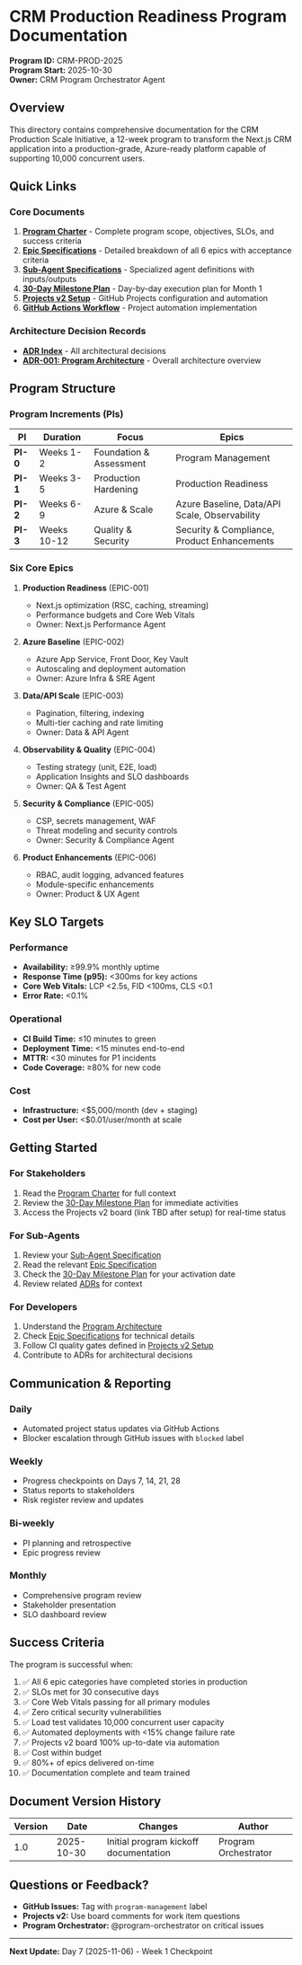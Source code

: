 # CRM Production Readiness Program Documentation

**Program ID:** CRM-PROD-2025  
**Program Start:** 2025-10-30  
**Owner:** CRM Program Orchestrator Agent

## Overview

This directory contains comprehensive documentation for the CRM Production Scale Initiative, a 12-week program to transform the Next.js CRM application into a production-grade, Azure-ready platform capable of supporting 10,000 concurrent users.

## Quick Links

### Core Documents

1. **[Program Charter](./CHARTER.md)** - Complete program scope, objectives, SLOs, and success criteria
2. **[Epic Specifications](./EPICS.md)** - Detailed breakdown of all 6 epics with acceptance criteria
3. **[Sub-Agent Specifications](./SUB_AGENTS.md)** - Specialized agent definitions with inputs/outputs
4. **[30-Day Milestone Plan](./MILESTONE_PLAN.md)** - Day-by-day execution plan for Month 1
5. **[Projects v2 Setup](./PROJECTS_V2_SETUP.md)** - GitHub Projects configuration and automation
6. **[GitHub Actions Workflow](../../.github/workflows/project-automation.yml)** - Project automation implementation

### Architecture Decision Records

- **[ADR Index](../architecture/decisions/README.md)** - All architectural decisions
- **[ADR-001: Program Architecture](../architecture/decisions/ADR-001-program-architecture.md)** - Overall architecture overview

## Program Structure

### Program Increments (PIs)

| PI | Duration | Focus | Epics |
|----|----------|-------|-------|
| **PI-0** | Weeks 1-2 | Foundation & Assessment | Program Management |
| **PI-1** | Weeks 3-5 | Production Hardening | Production Readiness |
| **PI-2** | Weeks 6-9 | Azure & Scale | Azure Baseline, Data/API Scale, Observability |
| **PI-3** | Weeks 10-12 | Quality & Security | Security & Compliance, Product Enhancements |

### Six Core Epics

1. **Production Readiness** (EPIC-001)
   - Next.js optimization (RSC, caching, streaming)
   - Performance budgets and Core Web Vitals
   - Owner: Next.js Performance Agent

2. **Azure Baseline** (EPIC-002)
   - Azure App Service, Front Door, Key Vault
   - Autoscaling and deployment automation
   - Owner: Azure Infra & SRE Agent

3. **Data/API Scale** (EPIC-003)
   - Pagination, filtering, indexing
   - Multi-tier caching and rate limiting
   - Owner: Data & API Agent

4. **Observability & Quality** (EPIC-004)
   - Testing strategy (unit, E2E, load)
   - Application Insights and SLO dashboards
   - Owner: QA & Test Agent

5. **Security & Compliance** (EPIC-005)
   - CSP, secrets management, WAF
   - Threat modeling and security controls
   - Owner: Security & Compliance Agent

6. **Product Enhancements** (EPIC-006)
   - RBAC, audit logging, advanced features
   - Module-specific enhancements
   - Owner: Product & UX Agent

## Key SLO Targets

### Performance
- **Availability:** ≥99.9% monthly uptime
- **Response Time (p95):** <300ms for key actions
- **Core Web Vitals:** LCP <2.5s, FID <100ms, CLS <0.1
- **Error Rate:** <0.1%

### Operational
- **CI Build Time:** ≤10 minutes to green
- **Deployment Time:** <15 minutes end-to-end
- **MTTR:** <30 minutes for P1 incidents
- **Code Coverage:** ≥80% for new code

### Cost
- **Infrastructure:** <$5,000/month (dev + staging)
- **Cost per User:** <$0.01/user/month at scale

## Getting Started

### For Stakeholders
1. Read the [Program Charter](./CHARTER.md) for full context
2. Review the [30-Day Milestone Plan](./MILESTONE_PLAN.md) for immediate activities
3. Access the Projects v2 board (link TBD after setup) for real-time status

### For Sub-Agents
1. Review your [Sub-Agent Specification](./SUB_AGENTS.md)
2. Read the relevant [Epic Specification](./EPICS.md)
3. Check the [30-Day Milestone Plan](./MILESTONE_PLAN.md) for your activation date
4. Review related [ADRs](../architecture/decisions/README.md) for context

### For Developers
1. Understand the [Program Architecture](../architecture/decisions/ADR-001-program-architecture.md)
2. Check [Epic Specifications](./EPICS.md) for technical details
3. Follow CI quality gates defined in [Projects v2 Setup](./PROJECTS_V2_SETUP.md)
4. Contribute to ADRs for architectural decisions

## Communication & Reporting

### Daily
- Automated project status updates via GitHub Actions
- Blocker escalation through GitHub issues with `blocked` label

### Weekly
- Progress checkpoints on Days 7, 14, 21, 28
- Status reports to stakeholders
- Risk register review and updates

### Bi-weekly
- PI planning and retrospective
- Epic progress review

### Monthly
- Comprehensive program review
- Stakeholder presentation
- SLO dashboard review

## Success Criteria

The program is successful when:

1. ✅ All 6 epic categories have completed stories in production
2. ✅ SLOs met for 30 consecutive days
3. ✅ Core Web Vitals passing for all primary modules
4. ✅ Zero critical security vulnerabilities
5. ✅ Load test validates 10,000 concurrent user capacity
6. ✅ Automated deployments with <15% change failure rate
7. ✅ Projects v2 board 100% up-to-date via automation
8. ✅ Cost within budget
9. ✅ 80%+ of epics delivered on-time
10. ✅ Documentation complete and team trained

## Document Version History

| Version | Date | Changes | Author |
|---------|------|---------|--------|
| 1.0 | 2025-10-30 | Initial program kickoff documentation | Program Orchestrator |

## Questions or Feedback?

- **GitHub Issues:** Tag with `program-management` label
- **Projects v2:** Use board comments for work item questions
- **Program Orchestrator:** @program-orchestrator on critical issues

---

**Next Update:** Day 7 (2025-11-06) - Week 1 Checkpoint
